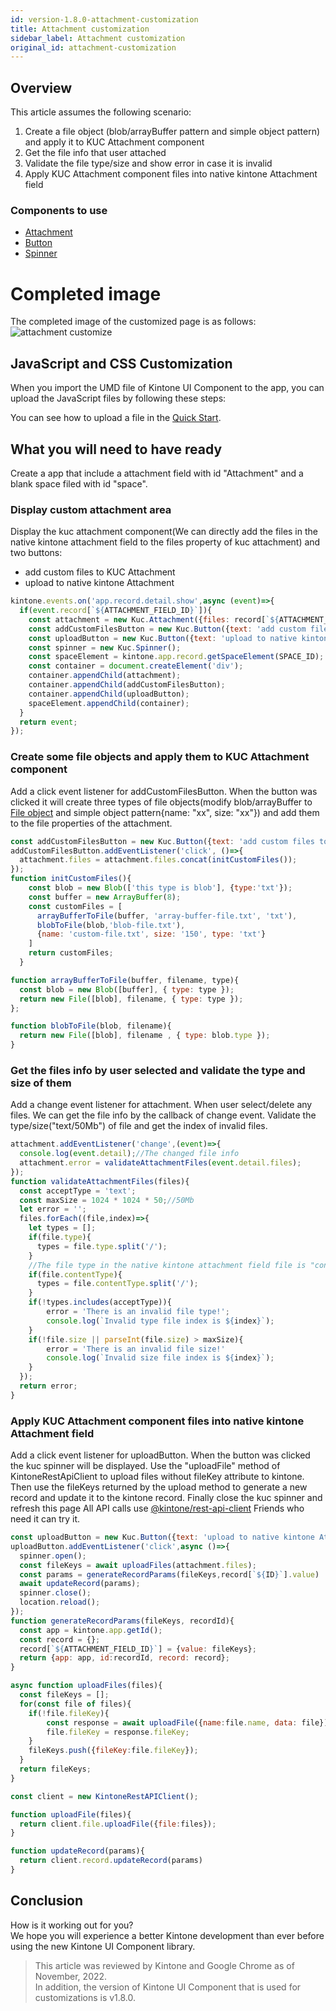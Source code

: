 ```yaml
---
id: version-1.8.0-attachment-customization
title: Attachment customization
sidebar_label: Attachment customization
original_id: attachment-customization
---
```


## Overview
This article assumes the following scenario: 
1. Create a file object (blob/arrayBuffer pattern and simple object pattern) and apply it to KUC Attachment component
2. Get the file info that user attached
3. Validate the file type/size and show error in case it is invalid
4. Apply KUC Attachment component files into native kintone Attachment field

### Components to use
- [Attachment](../components/desktop/attachment.md)
- [Button](../components/desktop/button.md)
- [Spinner](../components/desktop/spinner.md)

# Completed image

The completed image of the customized page is as follows:
![attachment customize](assets/attachment_customize.gif)

## JavaScript and CSS Customization

When you import the UMD file of Kintone UI Component to the app, you can upload the JavaScript files by following these steps:

You can see how to upload a file in the [Quick Start](../getting-started/quick-start.md).


## What you will need to have ready

Create a app that include a attachment field with id "Attachment" and a blank space filed with id "space". 

### Display custom attachment area
Display the kuc attachment component(We can directly add the files in the native kintone attachment field to the files property of kuc attachment) and two buttons:
- add custom files to KUC Attachment
- upload to native kintone Attachment

```javascript
kintone.events.on('app.record.detail.show',async (event)=>{
  if(event.record[`${ATTACHMENT_FIELD_ID}`]){
    const attachment = new Kuc.Attachment({files: record[`${ATTACHMENT_FIELD_ID}`].value, label:'KUC Attachment'});
    const addCustomFilesButton = new Kuc.Button({text: 'add custom files to KUC Attachment'});
    const uploadButton = new Kuc.Button({text: 'upload to native kintone Attachment'});
    const spinner = new Kuc.Spinner();
    const spaceElement = kintone.app.record.getSpaceElement(SPACE_ID);
    const container = document.createElement('div');
    container.appendChild(attachment);
    container.appendChild(addCustomFilesButton);
    container.appendChild(uploadButton);
    spaceElement.appendChild(container);
  }
  return event;
});
```
### Create some file objects and apply them to KUC Attachment component
Add a click event listener for addCustomFilesButton. 
When the button was clicked it will create three types of file objects(modify blob/arrayBuffer to [File object](https://developer.mozilla.org/en-US/docs/Web/API/File) and simple object pattern{name: "xx", size: "xx"})
and add them to the file properties of the attachment.
```javascript
const addCustomFilesButton = new Kuc.Button({text: 'add custom files to KUC Attachment'});
addCustomFilesButton.addEventListener('click', ()=>{
  attachment.files = attachment.files.concat(initCustomFiles());
});
function initCustomFiles(){
    const blob = new Blob(['this type is blob'], {type:'txt'});
    const buffer = new ArrayBuffer(8);
    const customFiles = [
      arrayBufferToFile(buffer, 'array-buffer-file.txt', 'txt'),
      blobToFile(blob,'blob-file.txt'),
      {name: 'custom-file.txt', size: '150', type: 'txt'}
    ]
    return customFiles;
  }

function arrayBufferToFile(buffer, filename, type){
  const blob = new Blob([buffer], { type: type });
  return new File([blob], filename, { type: type });
};

function blobToFile(blob, filename){
  return new File([blob], filename , { type: blob.type });
}
```
### Get the files info by user selected and validate the type and size of them
Add a change event listener for attachment.
When user select/delete any files. We can get the file info by the callback of change event.
Validate the type/size("text/50Mb") of file and get the index of invalid files.
```javascript
attachment.addEventListener('change',(event)=>{
  console.log(event.detail);//The changed file info
  attachment.error = validateAttachmentFiles(event.detail.files);
});
function validateAttachmentFiles(files){
  const acceptType = 'text';
  const maxSize = 1024 * 1024 * 50;//50Mb
  let error = '';
  files.forEach((file,index)=>{
    let types = [];
    if(file.type){
      types = file.type.split('/');
    }
    //The file type in the native kintone attachment field file is "contentType"
    if(file.contentType){
      types = file.contentType.split('/');
    }
    if(!types.includes(acceptType)){
        error = 'There is an invalid file type!';
        console.log(`Invalid type file index is ${index}`);
    }
    if(!file.size || parseInt(file.size) > maxSize){
        error = 'There is an invalid file size!'
        console.log(`Invalid size file index is ${index}`);
    }
  });
  return error;
}
```
### Apply KUC Attachment component files into native kintone Attachment field
Add a click event listener for uploadButton.
When the button was clicked the kuc spinner will be displayed. 
Use the "uploadFile" method of KintoneRestApiClient to upload files without fileKey attribute to kintone.
Then use the fileKeys returned by the upload method to generate a new record and update it to the kintone record.
Finally close the kuc spinner and refresh this page
All API calls use [@kintone/rest-api-client](https://github.com/kintone/js-sdk/tree/master/packages/rest-api-client) Friends who need it can try it.

```javascript
const uploadButton = new Kuc.Button({text: 'upload to native kintone Attachment'});
uploadButton.addEventListener('click',async ()=>{
  spinner.open();
  const fileKeys = await uploadFiles(attachment.files);
  const params = generateRecordParams(fileKeys,record[`${ID}`].value)
  await updateRecord(params);
  spinner.close();
  location.reload();
});
function generateRecordParams(fileKeys, recordId){
  const app = kintone.app.getId();
  const record = {};
  record[`${ATTACHMENT_FIELD_ID}`] = {value: fileKeys};
  return {app: app, id:recordId, record: record};
}

async function uploadFiles(files){
  const fileKeys = [];
  for(const file of files){
    if(!file.fileKey){
        const response = await uploadFile({name:file.name, data: file});
        file.fileKey = response.fileKey;
    }
    fileKeys.push({fileKey:file.fileKey});
  }
  return fileKeys;
}

const client = new KintoneRestAPIClient();

function uploadFile(files){
  return client.file.uploadFile({file:files});
}

function updateRecord(params){
  return client.record.updateRecord(params)
}
```

## Conclusion

How is it working out for you?<br>
We hope you will experience a better Kintone development than ever before using the new Kintone UI Component library.

> This article was reviewed by Kintone and Google Chrome as of November, 2022.<br>
> In addition, the version of Kintone UI Component that is used for customizations is v1.8.0.
